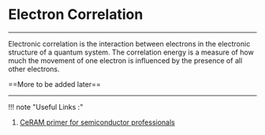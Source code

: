 # Electron Correlation 
---
Electronic correlation is the interaction between electrons in the electronic structure of a quantum system. The correlation energy is a measure of how much the movement of one electron is influenced by the presence of all other electrons.

==More to be added later==

---
!!! note "Useful Links :"
1. [CeRAM primer for semiconductor professionals](https://cerfelabs.com/technology/ceram-primer-for-semiconductor-professionals/)




